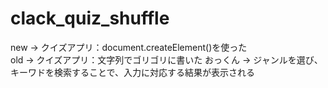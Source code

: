 # clack_quiz_shuffle

new → クイズアプリ：document.createElement()を使った  
old → クイズアプリ：文字列でゴリゴリに書いた
おっくん → ジャンルを選び、キーワドを検索することで、入力に対応する結果が表示される

